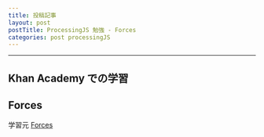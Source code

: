 ```yaml
---
title: 投稿記事
layout: post
postTitle: ProcessingJS 勉強 - Forces
categories: post processingJS
---
```


-----
## Khan Academy での学習

## Forces


学習元 [Forces](https://www.khanacademy.org/computing/computer-programming/programming-natural-simulations/programming-forces/a/newtons-laws-of-motion)

<div class="row">
   <div class="col-xs-4">
       <canvas id="canvas1"></canvas>
   </div>
   <div class="col-xs-8">
      <pre>
</pre> 
   </div>
</div>

<br>



<script src="//code.jquery.com/jquery-1.11.3.js"></script>
<script src="{{site.url}}/js/processing.min.js" charset="utf-8"></script>
<script src="https://cdn.rawgit.com/google/code-prettify/master/loader/run_prettify.js?skin=sons-of-obsidian"></script>
<script type="text/javascript" src="http://cdn.mathjax.org/mathjax/latest/MathJax.js?config=TeX-AMS-MML_SVG"></script>
<script type="text/javascript">
var $window = $(window)
  // make code pretty
  $('pre').addClass('prettyprint');
  $('pre').css({"background":"#111",
	  	           "font-size":"1.05em",
		                "border":"0px"}
		            );
  $('code').css({"font-size":"1.05em","color":"#f00"});

var height = 800,
    width = 800;

function sketchProc1(processing) {
 
    var Mover = function(x,y,e,a) {
        // Set mass equal to 1 for simplicity
        this.eccentricity = e;
        this.x = x;
        this.y = y;
        this.semiAxis = a;
    };

    Mover.prototype.display = function() {
        processing.stroke(255,255,255);
        processing.strokeWeight(2);
        processing.fill(255, 255, 255);
        processing.pushMatrix();
        var c = this.eccentricty * this.semiAxis;
        processing.translate(c,height/2)
        for (var i=0;i<360;i++){
            var r = this.semiAxis*(1-this.eccentricity^2)/(1+this.eccentricity*processing.cos(i));
            var x = r*processing.cos(i);
            var y = r*processing.sin(i); 
            processing.point(x,y);
        }
        processing.popMatrix();
    };

    // setup
    processing.setup = function(){
        // canvas size 
        processing.size(width,height);
        processing.background(66, 66, 66);
    };

    var m = new Mover(0,0,40/60,100); 

    processing.draw = function() {
    
        m.display();
    }; 
};  

var canvas1 = document.getElementById("canvas1");

// attaching the sketchProc function to the canvas
var p1 = new Processing(canvas1, sketchProc1);

// p.exit(); to detach it
$("#reset2").on("click",function(){
  p2.exit(); //to detach it
  p2 = new Processing(canvas2, sketchProc2);  
});

</script>
